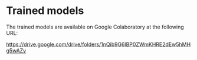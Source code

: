 # Trained models  

The trained models are available on Google Colaboratory at the following URL:

https://drive.google.com/drive/folders/1nQib9G6lBP0ZWmKHRE2dEw5hMHg5wAZv

